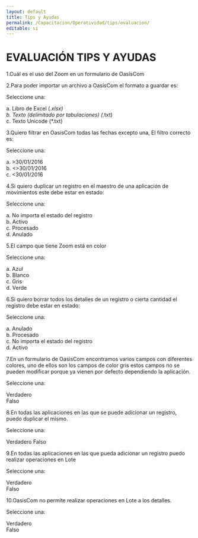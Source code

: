 ```yaml
---
layout: default
title: Tips y Ayudas
permalink: /Capacitacion/Operatividad/tips/evaluacion/
editable: si
---
```


# EVALUACIÓN TIPS Y AYUDAS


1.Cuál es el uso del Zoom en un formulario de OasisCom  

2.Para poder importar un archivo a OasisCom el formato a guardar es:  

Seleccione una:  

a. Libro de Excel (*.xlsx)  
b. Texto (delimitado por tabulaciones) (*.txt)  
c. Texto Unicode (*.txt)  

3.Quiero filtrar en OasisCom todas las fechas excepto una, El filtro correcto es:  

Seleccione una:  

a. >30/01/2016  
b. <>30/01/2016  
c. <30/01/2016  

4.Si quiero duplicar un registro en el maestro de una aplicación de movimientos este debe estar en estado:  

Seleccione una:  

a. No importa el estado del registro  
b. Activo  
c. Procesado  
d. Anulado  

5.El campo que tiene Zoom está en color  

Seleccione una:  

a. Azul  
b. Blanco  
c. Gris  
d. Verde  

6.Si quiero borrar todos los detalles de un registro o cierta cantidad el registro debe estar en estado:  

Seleccione una:  

a. Anulado  
b. Procesado  
c. No importa el estado del registro  
d. Activo  

7.En un formulario de OasisCom encontramos varios campos con diferentes colores, uno de ellos son los campos de color gris estos campos no se pueden modificar porque ya vienen por defecto dependiendo la aplicación.  

Seleccione una:  

Verdadero  
Falso  

8.En todas las aplicaciones en las que se puede adicionar un registro, puedo duplicar el mismo.  

Seleccione una:  

Verdadero 
Falso  

9.En todas las aplicaciones en las que pueda adicionar un registro puedo realizar operaciones en Lote  

Seleccione una:  

Verdadero  
Falso  

10.OasisCom no permite realizar operaciones en Lote a los detalles.  

Seleccione una:  

Verdadero  
Falso  








